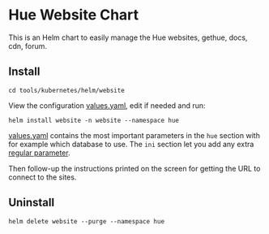 # Hue Website Chart

This is an Helm chart to easily manage the Hue websites, gethue, docs, cdn, forum.

## Install

    cd tools/kubernetes/helm/website

View the configuration [values.yaml](values.yaml), edit if needed and run:

    helm install website -n website --namespace hue

[values.yaml](values.yaml) contains the most important parameters in the `hue` section with for example which database to use. The `ini`
section let you add any extra [regular parameter](https://docs.gethue.com/latest/administrator/configuration/server/).

Then follow-up the instructions printed on the screen for getting the URL to connect to the sites.

## Uninstall

    helm delete website --purge --namespace hue
